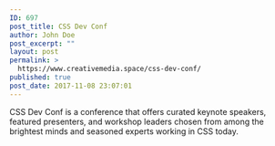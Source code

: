 ```yaml
---
ID: 697
post_title: CSS Dev Conf
author: John Doe
post_excerpt: ""
layout: post
permalink: >
  https://www.creativemedia.space/css-dev-conf/
published: true
post_date: 2017-11-08 23:07:01
---
```

CSS Dev Conf is a conference that offers curated keynote speakers, featured presenters, and workshop leaders chosen from among the brightest minds and seasoned experts working in CSS today.